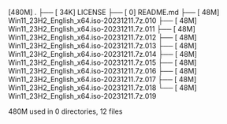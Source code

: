 [480M]  .
├── [ 34K]  LICENSE
├── [   0]  README.md
├── [ 48M]  Win11_23H2_English_x64.iso-20231211.7z.010
├── [ 48M]  Win11_23H2_English_x64.iso-20231211.7z.011
├── [ 48M]  Win11_23H2_English_x64.iso-20231211.7z.012
├── [ 48M]  Win11_23H2_English_x64.iso-20231211.7z.013
├── [ 48M]  Win11_23H2_English_x64.iso-20231211.7z.014
├── [ 48M]  Win11_23H2_English_x64.iso-20231211.7z.015
├── [ 48M]  Win11_23H2_English_x64.iso-20231211.7z.016
├── [ 48M]  Win11_23H2_English_x64.iso-20231211.7z.017
├── [ 48M]  Win11_23H2_English_x64.iso-20231211.7z.018
└── [ 48M]  Win11_23H2_English_x64.iso-20231211.7z.019

 480M used in 0 directories, 12 files
